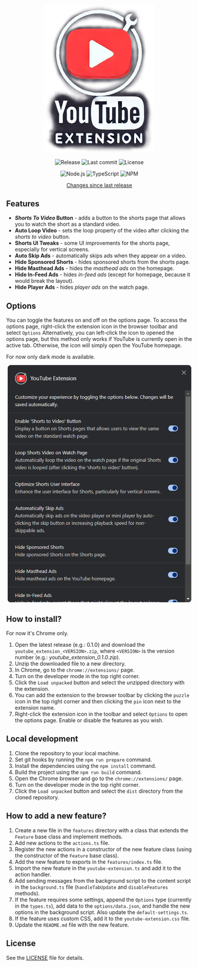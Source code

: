 <div align="center">

  <img src="assets/logo.png" alt="logo" width="300px">

  ![Release](https://img.shields.io/github/v/release/dae-ne/youtube-browser-extension)
  ![Last commit](https://img.shields.io/github/last-commit/dae-ne/youtube-browser-extension)
  ![License](https://img.shields.io/github/license/dae-ne/youtube-browser-extension.svg)

  ![Node.js](https://img.shields.io/badge/Node%20js-339933?style=for-the-badge&logo=nodedotjs&logoColor=white)
  ![TypeScript](https://img.shields.io/badge/TypeScript-007ACC?style=for-the-badge&logo=typescript&logoColor=white)
  ![NPM](https://img.shields.io/badge/npm-CB3837?style=for-the-badge&logo=npm&logoColor=white)

  [Changes since last release](https://github.com/dae-ne/youtube-browser-extension/compare/latest...main)

</div>


## Features

- ***Shorts To Video* Button** - adds a button to the shorts page that allows you to watch the short as a standard video.
- **Auto Loop Video** - sets the loop property of the video after clicking the *shorts to video* button.
- **Shorts UI Tweaks** - some UI improvements for the shorts page, especially for vertical screens.
- **Auto Skip Ads** - automatically skips ads when they appear on a video.
- **Hide Sponsored Shorts** - hides sponsored shorts from the shorts page.
- **Hide Masthead Ads** - hides the *masthead ads* on the homepage.
- **Hide In-Feed Ads** - hides *in-feed ads* (except for homepage, because it would break the layout).
- **Hide Player Ads** - hides *player ads* on the watch page.


## Options

You can toggle the features on and off on the options page. To access the options page, right-click the extension icon in the browser toolbar and select `Options` Alternatively, you can left-click the icon to opened the options page, but this method only works if YouTube is currently open in the active tab. Otherwise, the icon will simply open the YouTube homepage.

For now only dark mode is available.

<div align="center">
  <img src="assets/options.png" alt="options">
</div>


## How to install?

For now it's Chrome only.

1. Open the latest release (e.g.: 0.1.0) and download the `youtube_extension_<VERSION>.zip`, where `<VERSION>` is the version number (e.g.: *youtube_extension_0.1.0.zip*).
2. Unzip the downloaded file to a new directory.
3. In Chrome, go to the `chrome://extensions/` page.
4. Turn on the developer mode in the top right corner.
5. Click the `Load unpacked` button and select the unzipped directory with the extension.
6. You can add the extension to the browser toolbar by clicking the `puzzle` icon in the top right corner and then clicking the `pin` icon next to the extension name.
7. Right-click the extension icon in the toolbar and select `Options` to open the options page. Enable or disable the features as you wish.


## Local development

1. Clone the repository to your local machine.
2. Set git hooks by running the `npm run prepare` command.
3. Install the dependencies using the `npm install` command.
4. Build the project using the `npm run build` command.
5. Open the Chrome browser and go to the `chrome://extensions/` page.
6. Turn on the developer mode in the top right corner.
7. Click the `Load unpacked` button and select the `dist` directory from the cloned repository.


## How to add a new feature?

1. Create a new file in the `features` directory with a class that extends the `Feature` base class and implement methods.
2. Add new actions to the `actions.ts` file.
3. Register the new actions in a constructor of the new feature class (using the constructor of the `Feature` base class).
4. Add the new feature to exports in the `features/index.ts` file.
5. Import the new feature in the `youtube-extension.ts` and add it to the action handler.
6. Add sending messages from the background script to the content script in the `background.ts` file (`handleTabUpdate` and `disableFeatures` methods).
7. If the feature requires some settings, append the `Options` type (currently in the `types.ts`), add data to the `options/data.json`, and handle the new options in the background script. Also update the `default-settings.ts`.
8. If the feature uses custom CSS, add it to the `youtube-extension.css` file.
7. Update the `README.md` file with the new feature.


## License

See the [LICENSE](LICENSE) file for details.
